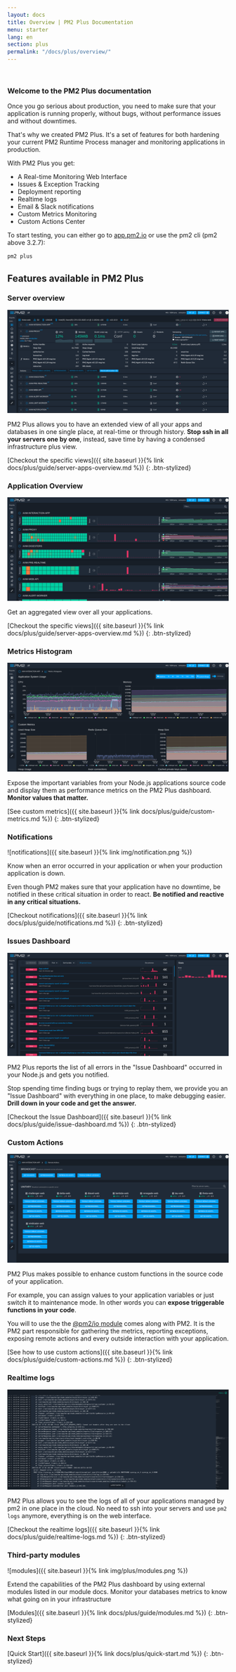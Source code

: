 ```yaml
---
layout: docs
title: Overview | PM2 Plus Documentation
menu: starter
lang: en
section: plus
permalink: "/docs/plus/overview/"
---
```

<br/>
<h3>Welcome to the <b>PM2 Plus</b> documentation</h3>

Once you go serious about production, you need to make sure that your application is running properly, without bugs, without performance issues and without downtimes.

That's why we created PM2 Plus. It's a set of features for both hardening your current PM2 Runtime Process manager and monitoring applications in production.

With PM2 Plus you get:

- A Real-time Monitoring Web Interface
- Issues & Exception Tracking
- Deployment reporting
- Realtime logs
- Email & Slack notifications
- Custom Metrics Monitoring
- Custom Actions Center

To start testing, you can either go to [app.pm2.io](https://app.pm2.io) or use the pm2 cli (pm2 above 3.2.7):

```bash
pm2 plus
```

## Features available in PM2 Plus

### Server overview

![server overview](/img/server-overview.png)

PM2 Plus allows you to have an extended view of all your apps and databases in one single place, at real-time or through history. **Stop ssh in all your servers one by one**, instead, save time by having a condensed infrastructure plus view.

[Checkout the specific views]({{ site.baseurl }}{% link docs/plus/guide/server-apps-overview.md %})
{: .btn-stylized}

### Application Overview

![server overview](/img/app-overview.png)

Get an aggregated view over all your applications.

[Checkout the specific views]({{ site.baseurl }}{% link docs/plus/guide/server-apps-overview.md %})
{: .btn-stylized}

### Metrics Histogram

![custom metrics](/img/monitoring.png)

Expose the important variables from your Node.js applications source code and display them as performance metrics on the PM2 Plus dashboard. **Monitor values that matter.**

[See custom metrics]({{ site.baseurl }}{% link docs/plus/guide/custom-metrics.md %})
{: .btn-stylized}

### Notifications

![notifications]({{ site.baseurl }}{% link img/notification.png %})

Know when an error occurred in your application or when your production application is down.

Even though PM2 makes sure that your application have no downtime, be notified in these critical situation in order to react. **Be notified and reactive in any critical situations.**

[Checkout notifications]({{ site.baseurl }}{% link docs/plus/guide/notifications.md %})
{: .btn-stylized}

### Issues Dashboard

![issue dashboard](/img/exceptions.png)

PM2 Plus reports the list of all errors in the "Issue Dashboard" occurred in your Node.js and gets you notified.

Stop spending time finding bugs or trying to replay them, we provide you an "Issue Dashboard" with everything in one place, to make debugging easier. **Drill down in your code and get the answer.**

[Checkout the Issue Dashboard]({{ site.baseurl }}{% link docs/plus/guide/issue-dashboard.md %})
{: .btn-stylized}

### Custom Actions

![remote action](/img/custom-actions.png)

PM2 Plus makes possible to enhance custom functions in the source code of your application.

For example, you can assign values to your application variables or just switch it to maintenance mode. In other words you can **expose triggerable functions in your code**.

You will to use the the [@pm2/io module](https://github.com/keymetrics/pm2-io-apm) comes along with PM2. It is the PM2 part responsible for gathering the metrics, reporting exceptions, exposing remote actions and every outside interaction with your application.

[See how to use custom actions]({{ site.baseurl }}{% link docs/plus/guide/custom-actions.md %})
{: .btn-stylized}

### Realtime logs

![remote action](https://raw.githubusercontent.com/keymetrics/branding/master/screenshots/plus/logs/logs.png)

PM2 Plus allows you to see the logs of all of your applications managed by pm2 in one place in the cloud.
No need to ssh into your servers and use `pm2 logs` anymore, everything is on the web interface.

[Checkout the realtime logs]({{ site.baseurl }}{% link docs/plus/guide/realtime-logs.md %})
{: .btn-stylized}

### Third-party modules

![modules]({{ site.baseurl }}{% link img/plus/modules.png %})

Extend the capabilities of the PM2 Plus dashboard by using external modules listed in our module docs.
Monitor your databases metrics to know what going on in your infrastructure

[Modules]({{ site.baseurl }}{% link docs/plus/guide/modules.md %})
{: .btn-stylized}

### Next Steps

[Quick Start]({{ site.baseurl }}{% link docs/plus/quick-start.md %})
{: .btn-stylized}
